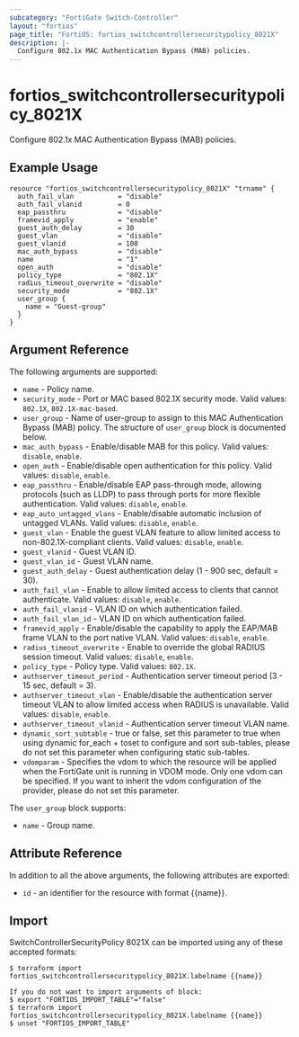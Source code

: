 ```yaml
---
subcategory: "FortiGate Switch-Controller"
layout: "fortios"
page_title: "FortiOS: fortios_switchcontrollersecuritypolicy_8021X"
description: |-
  Configure 802.1x MAC Authentication Bypass (MAB) policies.
---
```


# fortios_switchcontrollersecuritypolicy_8021X
Configure 802.1x MAC Authentication Bypass (MAB) policies.

## Example Usage

```hcl
resource "fortios_switchcontrollersecuritypolicy_8021X" "trname" {
  auth_fail_vlan           = "disable"
  auth_fail_vlanid         = 0
  eap_passthru             = "disable"
  framevid_apply           = "enable"
  guest_auth_delay         = 30
  guest_vlan               = "disable"
  guest_vlanid             = 100
  mac_auth_bypass          = "disable"
  name                     = "1"
  open_auth                = "disable"
  policy_type              = "802.1X"
  radius_timeout_overwrite = "disable"
  security_mode            = "802.1X"
  user_group {
    name = "Guest-group"
  }
}
```

## Argument Reference

The following arguments are supported:

* `name` - Policy name.
* `security_mode` - Port or MAC based 802.1X security mode. Valid values: `802.1X`, `802.1X-mac-based`.
* `user_group` - Name of user-group to assign to this MAC Authentication Bypass (MAB) policy. The structure of `user_group` block is documented below.
* `mac_auth_bypass` - Enable/disable MAB for this policy. Valid values: `disable`, `enable`.
* `open_auth` - Enable/disable open authentication for this policy. Valid values: `disable`, `enable`.
* `eap_passthru` - Enable/disable EAP pass-through mode, allowing protocols (such as LLDP) to pass through ports for more flexible authentication. Valid values: `disable`, `enable`.
* `eap_auto_untagged_vlans` - Enable/disable automatic inclusion of untagged VLANs. Valid values: `disable`, `enable`.
* `guest_vlan` - Enable the guest VLAN feature to allow limited access to non-802.1X-compliant clients. Valid values: `disable`, `enable`.
* `guest_vlanid` - Guest VLAN ID.
* `guest_vlan_id` - Guest VLAN name.
* `guest_auth_delay` - Guest authentication delay (1 - 900  sec, default = 30).
* `auth_fail_vlan` - Enable to allow limited access to clients that cannot authenticate. Valid values: `disable`, `enable`.
* `auth_fail_vlanid` - VLAN ID on which authentication failed.
* `auth_fail_vlan_id` - VLAN ID on which authentication failed.
* `framevid_apply` - Enable/disable the capability to apply the EAP/MAB frame VLAN to the port native VLAN. Valid values: `disable`, `enable`.
* `radius_timeout_overwrite` - Enable to override the global RADIUS session timeout. Valid values: `disable`, `enable`.
* `policy_type` - Policy type. Valid values: `802.1X`.
* `authserver_timeout_period` - Authentication server timeout period (3 - 15 sec, default = 3).
* `authserver_timeout_vlan` - Enable/disable the authentication server timeout VLAN to allow limited access when RADIUS is unavailable.  Valid values: `disable`, `enable`.
* `authserver_timeout_vlanid` - Authentication server timeout VLAN name.
* `dynamic_sort_subtable` - true or false, set this parameter to true when using dynamic for_each + toset to configure and sort sub-tables, please do not set this parameter when configuring static sub-tables.
* `vdomparam` - Specifies the vdom to which the resource will be applied when the FortiGate unit is running in VDOM mode. Only one vdom can be specified. If you want to inherit the vdom configuration of the provider, please do not set this parameter.

The `user_group` block supports:

* `name` - Group name.


## Attribute Reference

In addition to all the above arguments, the following attributes are exported:
* `id` - an identifier for the resource with format {{name}}.

## Import

SwitchControllerSecurityPolicy 8021X can be imported using any of these accepted formats:
```
$ terraform import fortios_switchcontrollersecuritypolicy_8021X.labelname {{name}}

If you do not want to import arguments of block:
$ export "FORTIOS_IMPORT_TABLE"="false"
$ terraform import fortios_switchcontrollersecuritypolicy_8021X.labelname {{name}}
$ unset "FORTIOS_IMPORT_TABLE"
```
